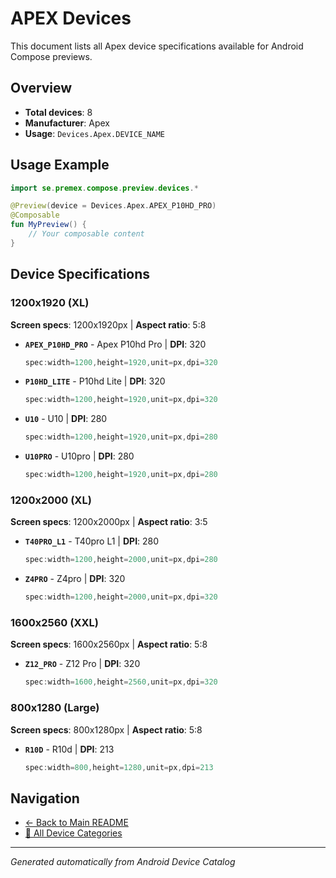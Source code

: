 # APEX Devices

This document lists all Apex device specifications available for Android Compose previews.

## Overview

- **Total devices**: 8
- **Manufacturer**: Apex
- **Usage**: `Devices.Apex.DEVICE_NAME`

## Usage Example

```kotlin
import se.premex.compose.preview.devices.*

@Preview(device = Devices.Apex.APEX_P10HD_PRO)
@Composable
fun MyPreview() {
    // Your composable content
}
```

## Device Specifications

### 1200x1920 (XL)

**Screen specs**: 1200x1920px | **Aspect ratio**: 5:8

- **`APEX_P10HD_PRO`** - Apex P10hd Pro | **DPI**: 320
  ```kotlin
  spec:width=1200,height=1920,unit=px,dpi=320
  ```

- **`P10HD_LITE`** - P10hd Lite | **DPI**: 320
  ```kotlin
  spec:width=1200,height=1920,unit=px,dpi=320
  ```

- **`U10`** - U10 | **DPI**: 280
  ```kotlin
  spec:width=1200,height=1920,unit=px,dpi=280
  ```

- **`U10PRO`** - U10pro | **DPI**: 280
  ```kotlin
  spec:width=1200,height=1920,unit=px,dpi=280
  ```

### 1200x2000 (XL)

**Screen specs**: 1200x2000px | **Aspect ratio**: 3:5

- **`T40PRO_L1`** - T40pro L1 | **DPI**: 280
  ```kotlin
  spec:width=1200,height=2000,unit=px,dpi=280
  ```

- **`Z4PRO`** - Z4pro | **DPI**: 320
  ```kotlin
  spec:width=1200,height=2000,unit=px,dpi=320
  ```

### 1600x2560 (XXL)

**Screen specs**: 1600x2560px | **Aspect ratio**: 5:8

- **`Z12_PRO`** - Z12 Pro | **DPI**: 320
  ```kotlin
  spec:width=1600,height=2560,unit=px,dpi=320
  ```

### 800x1280 (Large)

**Screen specs**: 800x1280px | **Aspect ratio**: 5:8

- **`R10D`** - R10d | **DPI**: 213
  ```kotlin
  spec:width=800,height=1280,unit=px,dpi=213
  ```

## Navigation

- [← Back to Main README](../../README.md)
- [📱 All Device Categories](../README.md)

---
*Generated automatically from Android Device Catalog*

